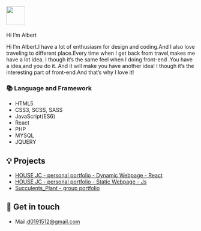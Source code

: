 ## <img width="50px" src="https://raw.githubusercontent.com/ms314006/ms314006/basic/resource/gqsm.png" />

Hi I’m Albert

Hi I’m Albert.I have a lot of enthusiasm for design and coding.And I also love traveling to different place.Every time  when I get back from travel,makes me have a lot idea. I though it’s the same feel when I doing front-end .You have a idea,and you do it. And it will make you have another idea! I though it’s the interesting part of front-end.And that’s why I love it!

### 📚 Language and Framework
- HTML5
- CSS3, SCSS, SASS
- JavaScript(ES6)
- React
- PHP
- MYSQL
- JQUERY

## 💡 Projects
- [HOUSE JC - personal portfolio - Dynamic Webpage - React ](https://a40796.github.io/HOUSE-JC/#/)
- [HOUSE JC - personal portfolio - Static Webpage - Js](https://a40796.github.io/houseJC/html/index.html)
- [Succulents_Plant - group portfolio ](https://tibamef2e.com/ted102/project/g2/index.html)

## 🔗 Get in touch
- Mail:d0191512@gmail.com

